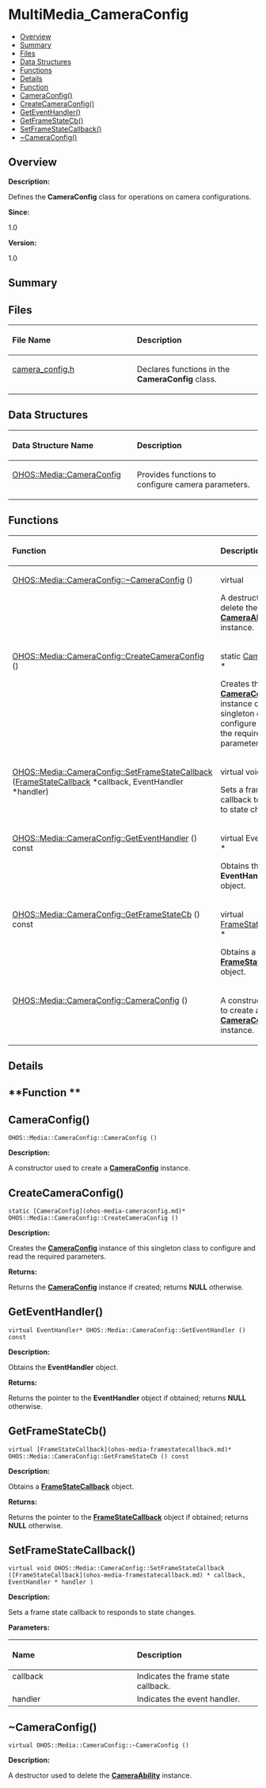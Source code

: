 # MultiMedia\_CameraConfig<a name="EN-US_TOPIC_0000001054879486"></a>

-   [Overview](#section1789785181165625)
-   [Summary](#section287889359165625)
-   [Files](#files)
-   [Data Structures](#nested-classes)
-   [Functions](#func-members)
-   [Details](#section738387907165625)
-   [Function](#section32055410165625)
-   [CameraConfig\(\)](#ga6cca70f5dea34d6ede94d0b258c0a350)
-   [CreateCameraConfig\(\)](#ga26f37610abb783b48d3e94662523fa94)
-   [GetEventHandler\(\)](#ga65d8bb0bd5d996e51e4c6fa12a33931b)
-   [GetFrameStateCb\(\)](#gae4864312836d34b9ad56675ed3e523a1)
-   [SetFrameStateCallback\(\)](#gaf6d7f82e9439dce13b0213f84a35ab59)
-   [\~CameraConfig\(\)](#ga6730b1ff3808a97fe7095c1cd016d47c)

## **Overview**<a name="section1789785181165625"></a>

**Description:**

Defines the  **CameraConfig**  class for operations on camera configurations. 

**Since:**

1.0

**Version:**

1.0

## **Summary**<a name="section287889359165625"></a>

## Files<a name="files"></a>

<a name="table2080315270165625"></a>
<table><thead align="left"><tr id="row622582917165625"><th class="cellrowborder" valign="top" width="50%" id="mcps1.1.3.1.1"><p id="p833504956165625"><a name="p833504956165625"></a><a name="p833504956165625"></a>File Name</p>
</th>
<th class="cellrowborder" valign="top" width="50%" id="mcps1.1.3.1.2"><p id="p1973724045165625"><a name="p1973724045165625"></a><a name="p1973724045165625"></a>Description</p>
</th>
</tr>
</thead>
<tbody><tr id="row1842750059165625"><td class="cellrowborder" valign="top" width="50%" headers="mcps1.1.3.1.1 "><p id="p1863397019165625"><a name="p1863397019165625"></a><a name="p1863397019165625"></a><a href="camera_config-h.md">camera_config.h</a></p>
</td>
<td class="cellrowborder" valign="top" width="50%" headers="mcps1.1.3.1.2 "><p id="p42197520165625"><a name="p42197520165625"></a><a name="p42197520165625"></a>Declares functions in the <strong id="b319047637165625"><a name="b319047637165625"></a><a name="b319047637165625"></a>CameraConfig</strong> class. </p>
</td>
</tr>
</tbody>
</table>

## Data Structures<a name="nested-classes"></a>

<a name="table1436272011165625"></a>
<table><thead align="left"><tr id="row1380581474165625"><th class="cellrowborder" valign="top" width="50%" id="mcps1.1.3.1.1"><p id="p2094073172165625"><a name="p2094073172165625"></a><a name="p2094073172165625"></a>Data Structure Name</p>
</th>
<th class="cellrowborder" valign="top" width="50%" id="mcps1.1.3.1.2"><p id="p1495218585165625"><a name="p1495218585165625"></a><a name="p1495218585165625"></a>Description</p>
</th>
</tr>
</thead>
<tbody><tr id="row1975050357165625"><td class="cellrowborder" valign="top" width="50%" headers="mcps1.1.3.1.1 "><p id="p2065109100165625"><a name="p2065109100165625"></a><a name="p2065109100165625"></a><a href="ohos-media-cameraconfig.md">OHOS::Media::CameraConfig</a></p>
</td>
<td class="cellrowborder" valign="top" width="50%" headers="mcps1.1.3.1.2 "><p id="p532481404165625"><a name="p532481404165625"></a><a name="p532481404165625"></a>Provides functions to configure camera parameters. </p>
</td>
</tr>
</tbody>
</table>

## Functions<a name="func-members"></a>

<a name="table1586417044165625"></a>
<table><thead align="left"><tr id="row1578935059165625"><th class="cellrowborder" valign="top" width="50%" id="mcps1.1.3.1.1"><p id="p1507831146165625"><a name="p1507831146165625"></a><a name="p1507831146165625"></a>Function</p>
</th>
<th class="cellrowborder" valign="top" width="50%" id="mcps1.1.3.1.2"><p id="p234532090165625"><a name="p234532090165625"></a><a name="p234532090165625"></a>Description</p>
</th>
</tr>
</thead>
<tbody><tr id="row1796244668165625"><td class="cellrowborder" valign="top" width="50%" headers="mcps1.1.3.1.1 "><p id="p1298646676165625"><a name="p1298646676165625"></a><a name="p1298646676165625"></a><a href="multimedia_cameraconfig.md#ga6730b1ff3808a97fe7095c1cd016d47c">OHOS::Media::CameraConfig::~CameraConfig</a> ()</p>
</td>
<td class="cellrowborder" valign="top" width="50%" headers="mcps1.1.3.1.2 "><p id="p1856792463165625"><a name="p1856792463165625"></a><a name="p1856792463165625"></a>virtual </p>
<p id="p188186992165625"><a name="p188186992165625"></a><a name="p188186992165625"></a>A destructor used to delete the <strong id="b661047619165625"><a name="b661047619165625"></a><a name="b661047619165625"></a><a href="ohos-media-cameraability.md">CameraAbility</a></strong> instance. </p>
</td>
</tr>
<tr id="row737668566165625"><td class="cellrowborder" valign="top" width="50%" headers="mcps1.1.3.1.1 "><p id="p1157890860165625"><a name="p1157890860165625"></a><a name="p1157890860165625"></a><a href="multimedia_cameraconfig.md#ga26f37610abb783b48d3e94662523fa94">OHOS::Media::CameraConfig::CreateCameraConfig</a> ()</p>
</td>
<td class="cellrowborder" valign="top" width="50%" headers="mcps1.1.3.1.2 "><p id="p11357549165625"><a name="p11357549165625"></a><a name="p11357549165625"></a>static <a href="ohos-media-cameraconfig.md">CameraConfig</a> * </p>
<p id="p1611610328165625"><a name="p1611610328165625"></a><a name="p1611610328165625"></a>Creates the <strong id="b1357519026165625"><a name="b1357519026165625"></a><a name="b1357519026165625"></a><a href="ohos-media-cameraconfig.md">CameraConfig</a></strong> instance of this singleton class to configure and read the required parameters. </p>
</td>
</tr>
<tr id="row89865462165625"><td class="cellrowborder" valign="top" width="50%" headers="mcps1.1.3.1.1 "><p id="p491577368165625"><a name="p491577368165625"></a><a name="p491577368165625"></a><a href="multimedia_cameraconfig.md#gaf6d7f82e9439dce13b0213f84a35ab59">OHOS::Media::CameraConfig::SetFrameStateCallback</a> (<a href="ohos-media-framestatecallback.md">FrameStateCallback</a> *callback, EventHandler *handler)</p>
</td>
<td class="cellrowborder" valign="top" width="50%" headers="mcps1.1.3.1.2 "><p id="p1920711853165625"><a name="p1920711853165625"></a><a name="p1920711853165625"></a>virtual void </p>
<p id="p562887237165625"><a name="p562887237165625"></a><a name="p562887237165625"></a>Sets a frame state callback to responds to state changes. </p>
</td>
</tr>
<tr id="row1997753874165625"><td class="cellrowborder" valign="top" width="50%" headers="mcps1.1.3.1.1 "><p id="p1755341581165625"><a name="p1755341581165625"></a><a name="p1755341581165625"></a><a href="multimedia_cameraconfig.md#ga65d8bb0bd5d996e51e4c6fa12a33931b">OHOS::Media::CameraConfig::GetEventHandler</a> () const</p>
</td>
<td class="cellrowborder" valign="top" width="50%" headers="mcps1.1.3.1.2 "><p id="p1710250902165625"><a name="p1710250902165625"></a><a name="p1710250902165625"></a>virtual EventHandler * </p>
<p id="p395239431165625"><a name="p395239431165625"></a><a name="p395239431165625"></a>Obtains the <strong id="b1189419059165625"><a name="b1189419059165625"></a><a name="b1189419059165625"></a>EventHandler</strong> object. </p>
</td>
</tr>
<tr id="row510329348165625"><td class="cellrowborder" valign="top" width="50%" headers="mcps1.1.3.1.1 "><p id="p1692640142165625"><a name="p1692640142165625"></a><a name="p1692640142165625"></a><a href="multimedia_cameraconfig.md#gae4864312836d34b9ad56675ed3e523a1">OHOS::Media::CameraConfig::GetFrameStateCb</a> () const</p>
</td>
<td class="cellrowborder" valign="top" width="50%" headers="mcps1.1.3.1.2 "><p id="p1356117966165625"><a name="p1356117966165625"></a><a name="p1356117966165625"></a>virtual <a href="ohos-media-framestatecallback.md">FrameStateCallback</a> * </p>
<p id="p512471081165625"><a name="p512471081165625"></a><a name="p512471081165625"></a>Obtains a <strong id="b252101486165625"><a name="b252101486165625"></a><a name="b252101486165625"></a><a href="ohos-media-framestatecallback.md">FrameStateCallback</a></strong> object. </p>
</td>
</tr>
<tr id="row3684760165625"><td class="cellrowborder" valign="top" width="50%" headers="mcps1.1.3.1.1 "><p id="p212104922165625"><a name="p212104922165625"></a><a name="p212104922165625"></a><a href="multimedia_cameraconfig.md#ga6cca70f5dea34d6ede94d0b258c0a350">OHOS::Media::CameraConfig::CameraConfig</a> ()</p>
</td>
<td class="cellrowborder" valign="top" width="50%" headers="mcps1.1.3.1.2 "><p id="p1778476197165625"><a name="p1778476197165625"></a><a name="p1778476197165625"></a> </p>
<p id="p762028258165625"><a name="p762028258165625"></a><a name="p762028258165625"></a>A constructor used to create a <strong id="b1125766743165625"><a name="b1125766743165625"></a><a name="b1125766743165625"></a><a href="ohos-media-cameraconfig.md">CameraConfig</a></strong> instance. </p>
</td>
</tr>
</tbody>
</table>

## **Details**<a name="section738387907165625"></a>

## **Function **<a name="section32055410165625"></a>

## CameraConfig\(\)<a name="ga6cca70f5dea34d6ede94d0b258c0a350"></a>

```
OHOS::Media::CameraConfig::CameraConfig ()
```

 **Description:**

A constructor used to create a  **[CameraConfig](ohos-media-cameraconfig.md)**  instance. 

## CreateCameraConfig\(\)<a name="ga26f37610abb783b48d3e94662523fa94"></a>

```
static [CameraConfig](ohos-media-cameraconfig.md)* OHOS::Media::CameraConfig::CreateCameraConfig ()
```

 **Description:**

Creates the  **[CameraConfig](ohos-media-cameraconfig.md)**  instance of this singleton class to configure and read the required parameters. 

**Returns:**

Returns the  **[CameraConfig](ohos-media-cameraconfig.md)**  instance if created; returns  **NULL**  otherwise. 

## GetEventHandler\(\)<a name="ga65d8bb0bd5d996e51e4c6fa12a33931b"></a>

```
virtual EventHandler* OHOS::Media::CameraConfig::GetEventHandler () const
```

 **Description:**

Obtains the  **EventHandler**  object. 

**Returns:**

Returns the pointer to the  **EventHandler**  object if obtained; returns  **NULL**  otherwise. 

## GetFrameStateCb\(\)<a name="gae4864312836d34b9ad56675ed3e523a1"></a>

```
virtual [FrameStateCallback](ohos-media-framestatecallback.md)* OHOS::Media::CameraConfig::GetFrameStateCb () const
```

 **Description:**

Obtains a  **[FrameStateCallback](ohos-media-framestatecallback.md)**  object. 

**Returns:**

Returns the pointer to the  **[FrameStateCallback](ohos-media-framestatecallback.md)**  object if obtained; returns  **NULL**  otherwise. 

## SetFrameStateCallback\(\)<a name="gaf6d7f82e9439dce13b0213f84a35ab59"></a>

```
virtual void OHOS::Media::CameraConfig::SetFrameStateCallback ([FrameStateCallback](ohos-media-framestatecallback.md) * callback, EventHandler * handler )
```

 **Description:**

Sets a frame state callback to responds to state changes. 

**Parameters:**

<a name="table178165036165625"></a>
<table><thead align="left"><tr id="row1733964190165625"><th class="cellrowborder" valign="top" width="50%" id="mcps1.1.3.1.1"><p id="p1490591727165625"><a name="p1490591727165625"></a><a name="p1490591727165625"></a>Name</p>
</th>
<th class="cellrowborder" valign="top" width="50%" id="mcps1.1.3.1.2"><p id="p1844905525165625"><a name="p1844905525165625"></a><a name="p1844905525165625"></a>Description</p>
</th>
</tr>
</thead>
<tbody><tr id="row1204580429165625"><td class="cellrowborder" valign="top" width="50%" headers="mcps1.1.3.1.1 ">callback</td>
<td class="cellrowborder" valign="top" width="50%" headers="mcps1.1.3.1.2 ">Indicates the frame state callback. </td>
</tr>
<tr id="row1991645144165625"><td class="cellrowborder" valign="top" width="50%" headers="mcps1.1.3.1.1 ">handler</td>
<td class="cellrowborder" valign="top" width="50%" headers="mcps1.1.3.1.2 ">Indicates the event handler. </td>
</tr>
</tbody>
</table>

## \~CameraConfig\(\)<a name="ga6730b1ff3808a97fe7095c1cd016d47c"></a>

```
virtual OHOS::Media::CameraConfig::~CameraConfig ()
```

 **Description:**

A destructor used to delete the  **[CameraAbility](ohos-media-cameraability.md)**  instance. 

